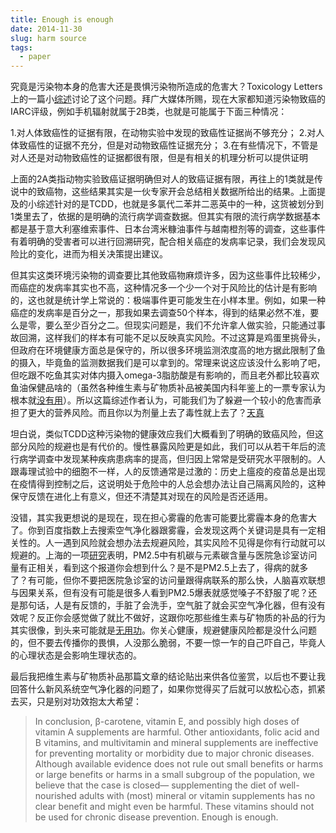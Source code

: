 ```yaml
---
title: Enough is enough
date: 2014-11-30
slug: harm source
tags:
  - paper
---
```


究竟是污染物本身的危害大还是畏惧污染物所造成的危害大？Toxicology Letters 上的一篇小[综述](http://www.sciencedirect.com/science/article/pii/S037842741200063X)讨论了这个问题。拜广大媒体所赐，现在大家都知道污染物致癌的IARC评级，例如手机辐射就属于2B类，也就是可能属于下面三种情况：

1.对人体致癌性的证据有限，在动物实验中发现的致癌性证据尚不够充分；
2.对人体致癌性的证据不充分，但是对动物致癌性证据充分；
3.在有些情况下，不管是对人还是对动物致癌性的证据都很有限，但是有相关的机理分析可以提供证明

上面的2A类指动物实验致癌证据明确但对人的致癌证据有限，再往上的1类就是传说中的致癌物，这些结果其实是一伙专家开会总结相关数据所给出的结果。上面提及的小综述针对的是TCDD，也就是多氯代二苯并二恶英中的一种，这货被划分到1类里去了，依据的是明确的流行病学调查数据。但其实有限的流行病学数据基本都是基于意大利塞维索事件、日本台湾米糠油事件与越南橙剂等的调查，这些事件有着明确的受害者可以进行回溯研究，配合相关癌症的发病率记录，我们会发现风险比的变化，进而为相关决策提出建议。

但其实这类环境污染物的调查要比其他致癌物麻烦许多，因为这些事件比较稀少，而癌症的发病率其实也不高，这种情况多一个少一个对于风险比的估计是有影响的，这也就是统计学上常说的：极端事件更可能发生在小样本里。例如，如果一种癌症的发病率是百分之一，那我如果去调查50个样本，得到的结果必然不准，要么是零，要么至少百分之二。但现实问题是，我们不允许拿人做实验，只能通过事故回溯，这样我们的样本有可能不足以反映真实风险。不过这算是鸡蛋里挑骨头，但政府在环境健康方面总是保守的，所以很多环境监测浓度高的地方据此限制了鱼的摄入，毕竟鱼的监测数据我们是可以拿到的。常理来说这应该没什么影响了吧，但吃跟不吃鱼其实对体内摄入omega-3脂肪酸是有影响的，而且老外都比较喜欢鱼油保健品啥的（虽然各种维生素与矿物质补品被美国内科年鉴上的一票专家认为根本就[没有用](http://annals.org/article.aspx?articleid=1789253)）。所以这篇综述作者认为，可能我们为了躲避一个较小的危害而承担了更大的营养风险。而且你以为剂量上去了毒性就上去了？[天真](http://www.zhihu.com/question/20674250/answer/15876129)

坦白说，类似TCDD这种污染物的健康效应我们大概看到了明确的致癌风险，但这部分风险的规避也是有代价的。慢性暴露风险更是如此，我们可以从若干年后的流行病学调查中发现某种疾病患病率的提高，但归因上常常是受研究水平限制的。人跟毒理试验中的细胞不一样，人的反馈通常是过激的：历史上瘟疫的疫苗总是出现在疫情得到控制之后，这说明处于危险中的人总会想办法让自己隔离风险的，这种保守反馈在进化上有意义，但还不清楚其对现在的风险是否还适用。

没错，其实我更想说的是现在，现在担心雾霾的危害可能要比雾霾本身的危害大了。你到百度指数上去搜索空气净化器跟雾霾，会发现这两个关键词是具有一定相关性的。人一遇到风险就会想办法去规避风险，其实风险不见得是你有行动就可以规避的。上海的一项[研究](http://pubs.acs.org/doi/abs/10.1021/es501305k)表明，PM2.5中有机碳与元素碳含量与医院急诊室访问量有正相关，看到这个报道你会想到什么？是不是PM2.5上去了，得病的就多了？有可能，但你不要把医院急诊室的访问量跟得病联系的那么快，人脑喜欢联想与因果关系，但有没有可能是很多人看到PM2.5爆表就感觉嗓子不舒服了呢？还是那句话，人是有反馈的，手脏了会洗手，空气脏了就会买空气净化器，但有没有效呢？反正你会感觉做了就比不做好，这跟你吃那些维生素与矿物质的补品的行为其实很像，到头来可能就是[无用功](http://zhuanlan.zhihu.com/yufree/19758280)。你关心健康，规避健康风险都是没什么问题的，但不要去传播你的畏惧，人没那么脆弱，不要一惊一乍的自己吓自己，毕竟人的心理状态是会影响生理状态的。

最后我把维生素与矿物质补品那篇文章的结论贴出来供各位鉴赏，以后也不要让我回答什么新风系统空气净化器的问题了，如果你觉得买了后就可以放松心态，抓紧去买，只是别对功效抱太大希望：

> In conclusion, β-carotene, vitamin E, and possibly high doses of vitamin A supplements are harmful. Other antioxidants, folic acid and B vitamins, and multivitamin and mineral supplements are ineffective for preventing mortality or morbidity due to major chronic diseases. Although available evidence does not rule out small benefits or harms or large benefits or harms in a small subgroup of the population, we believe that the case is closed— supplementing the diet of well-nourished adults with (most) mineral or vitamin supplements has no clear benefit and might even be harmful. These vitamins should not be used for chronic disease prevention. Enough is enough.